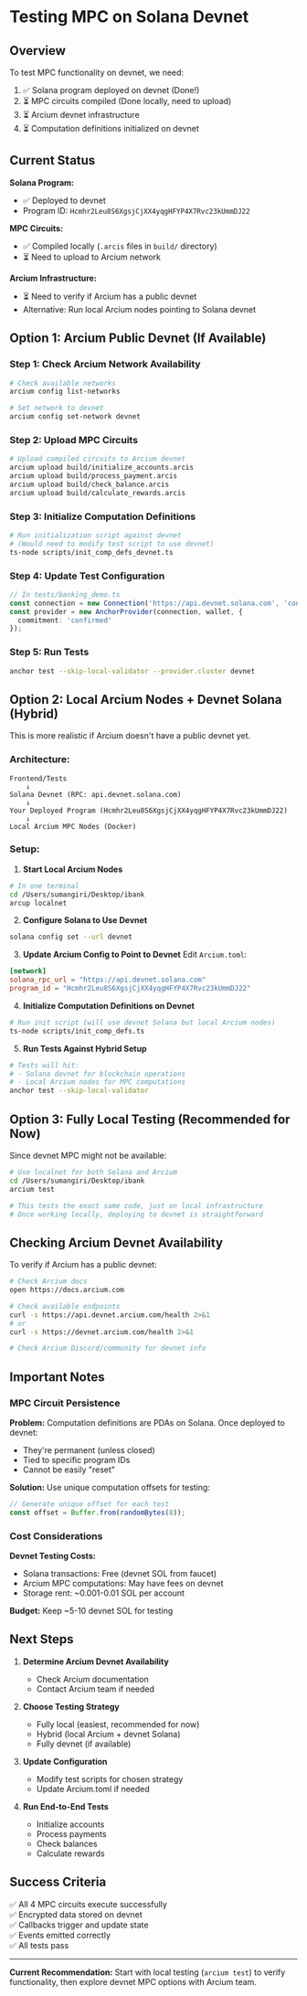 # Testing MPC on Solana Devnet

## Overview

To test MPC functionality on devnet, we need:
1. ✅ Solana program deployed on devnet (Done!)
2. ⏳ MPC circuits compiled (Done locally, need to upload)
3. ⏳ Arcium devnet infrastructure
4. ⏳ Computation definitions initialized on devnet

## Current Status

**Solana Program:**
- ✅ Deployed to devnet
- Program ID: `Hcmhr2Leu8S6XgsjCjXX4yqgHFYP4X7Rvc23kUmmDJ22`

**MPC Circuits:**
- ✅ Compiled locally (`.arcis` files in `build/` directory)
- ⏳ Need to upload to Arcium network

**Arcium Infrastructure:**
- ⏳ Need to verify if Arcium has a public devnet
- Alternative: Run local Arcium nodes pointing to Solana devnet

## Option 1: Arcium Public Devnet (If Available)

### Step 1: Check Arcium Network Availability
```bash
# Check available networks
arcium config list-networks

# Set network to devnet
arcium config set-network devnet
```

### Step 2: Upload MPC Circuits
```bash
# Upload compiled circuits to Arcium devnet
arcium upload build/initialize_accounts.arcis
arcium upload build/process_payment.arcis
arcium upload build/check_balance.arcis
arcium upload build/calculate_rewards.arcis
```

### Step 3: Initialize Computation Definitions
```bash
# Run initialization script against devnet
# (Would need to modify test script to use devnet)
ts-node scripts/init_comp_defs_devnet.ts
```

### Step 4: Update Test Configuration
```typescript
// In tests/banking_demo.ts
const connection = new Connection('https://api.devnet.solana.com', 'confirmed');
const provider = new AnchorProvider(connection, wallet, {
  commitment: 'confirmed'
});
```

### Step 5: Run Tests
```bash
anchor test --skip-local-validator --provider.cluster devnet
```

## Option 2: Local Arcium Nodes + Devnet Solana (Hybrid)

This is more realistic if Arcium doesn't have a public devnet yet.

### Architecture:
```
Frontend/Tests
    ↓
Solana Devnet (RPC: api.devnet.solana.com)
    ↓
Your Deployed Program (Hcmhr2Leu8S6XgsjCjXX4yqgHFYP4X7Rvc23kUmmDJ22)
    ↓
Local Arcium MPC Nodes (Docker)
```

### Setup:

1. **Start Local Arcium Nodes**
```bash
# In one terminal
cd /Users/sumangiri/Desktop/ibank
arcup localnet
```

2. **Configure Solana to Use Devnet**
```bash
solana config set --url devnet
```

3. **Update Arcium Config to Point to Devnet**
Edit `Arcium.toml`:
```toml
[network]
solana_rpc_url = "https://api.devnet.solana.com"
program_id = "Hcmhr2Leu8S6XgsjCjXX4yqgHFYP4X7Rvc23kUmmDJ22"
```

4. **Initialize Computation Definitions on Devnet**
```bash
# Run init script (will use devnet Solana but local Arcium nodes)
ts-node scripts/init_comp_defs.ts
```

5. **Run Tests Against Hybrid Setup**
```bash
# Tests will hit:
# - Solana devnet for blockchain operations
# - Local Arcium nodes for MPC computations
anchor test --skip-local-validator
```

## Option 3: Fully Local Testing (Recommended for Now)

Since devnet MPC might not be available:

```bash
# Use localnet for both Solana and Arcium
cd /Users/sumangiri/Desktop/ibank
arcium test

# This tests the exact same code, just on local infrastructure
# Once working locally, deploying to devnet is straightforward
```

## Checking Arcium Devnet Availability

To verify if Arcium has a public devnet:

```bash
# Check Arcium docs
open https://docs.arcium.com

# Check available endpoints
curl -s https://api.devnet.arcium.com/health 2>&1
# or
curl -s https://devnet.arcium.com/health 2>&1

# Check Arcium Discord/community for devnet info
```

## Important Notes

### MPC Circuit Persistence

**Problem:** Computation definitions are PDAs on Solana. Once deployed to devnet:
- They're permanent (unless closed)
- Tied to specific program IDs
- Cannot be easily "reset"

**Solution:** Use unique computation offsets for testing:
```typescript
// Generate unique offset for each test
const offset = Buffer.from(randomBytes(8));
```

### Cost Considerations

**Devnet Testing Costs:**
- Solana transactions: Free (devnet SOL from faucet)
- Arcium MPC computations: May have fees on devnet
- Storage rent: ~0.001-0.01 SOL per account

**Budget:** Keep ~5-10 devnet SOL for testing

## Next Steps

1. **Determine Arcium Devnet Availability**
   - Check Arcium documentation
   - Contact Arcium team if needed

2. **Choose Testing Strategy**
   - Fully local (easiest, recommended for now)
   - Hybrid (local Arcium + devnet Solana)
   - Fully devnet (if available)

3. **Update Configuration**
   - Modify test scripts for chosen strategy
   - Update Arcium.toml if needed

4. **Run End-to-End Tests**
   - Initialize accounts
   - Process payments
   - Check balances
   - Calculate rewards

## Success Criteria

✅ All 4 MPC circuits execute successfully  
✅ Encrypted data stored on devnet  
✅ Callbacks trigger and update state  
✅ Events emitted correctly  
✅ All tests pass  

---

**Current Recommendation:** Start with local testing (`arcium test`) to verify functionality, then explore devnet MPC options with Arcium team.
